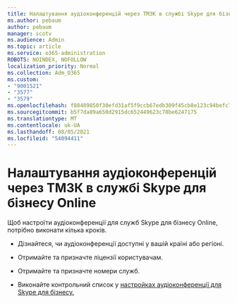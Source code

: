 ```yaml
---
title: Налаштування аудіоконференцій через ТМЗК в службі Skype для бізнесу Online
ms.author: pebaum
author: pebaum
manager: scotv
ms.audience: Admin
ms.topic: article
ms.service: o365-administration
ROBOTS: NOINDEX, NOFOLLOW
localization_priority: Normal
ms.collection: Adm_O365
ms.custom:
- "9001521"
- "3577"
- "3579"
ms.openlocfilehash: f88489850f30efd31af5f9ccb67edb309f45cb8e123c94befc70fdd72ee98450
ms.sourcegitcommit: b5f7da89a650d2915dc652449623c78be6247175
ms.translationtype: MT
ms.contentlocale: uk-UA
ms.lasthandoff: 08/05/2021
ms.locfileid: "54094411"
---
```

# <a name="setup-pstn-dial-in-audio-conferencing-in-skype-for-business-online"></a>Налаштування аудіоконференцій через ТМЗК в службі Skype для бізнесу Online

Щоб настроїти аудіоконференції для служб Skype для бізнесу Online, потрібно виконати кілька кроків. 

- Дізнайтеся, чи аудіоконференції доступні у вашій країні або регіоні.

- Отримайте та призначте ліцензії користувачам.

- Отримайте та призначте номери служб.

- Виконайте контрольний список у [настройках аудіоконференції для Skype для бізнесу.](https://docs.microsoft.com/SkypeForBusiness/audio-conferencing-in-office-365/set-up-audio-conferencing)
